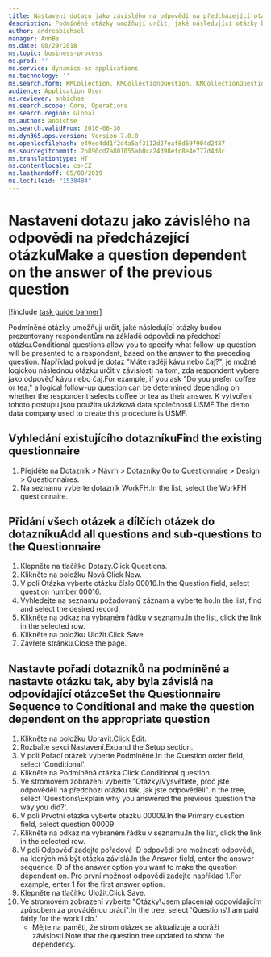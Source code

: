 ```yaml
---
title: Nastavení dotazu jako závislého na odpovědi na předcházející otázku
description: Podmíněné otázky umožňují určit, jaké následující otázky budou prezentovány respondentům na základě odpovědi na předchozí otázku.
author: andreabichsel
manager: AnnBe
ms.date: 08/29/2018
ms.topic: business-process
ms.prod: ''
ms.service: dynamics-ax-applications
ms.technology: ''
ms.search.form: KMCollection, KMCollectionQuestion, KMCollectionQuestionTree
audience: Application User
ms.reviewer: anbichse
ms.search.scope: Core, Operations
ms.search.region: Global
ms.author: anbichse
ms.search.validFrom: 2016-06-30
ms.dyn365.ops.version: Version 7.0.0
ms.openlocfilehash: e49ee4dd1f2d4a5af3112d27eaf8d697904d2487
ms.sourcegitcommit: 2b890cd7a801055ab0ca24398efc8e4e777d4d8c
ms.translationtype: HT
ms.contentlocale: cs-CZ
ms.lasthandoff: 05/08/2019
ms.locfileid: "1538484"
---
```

# <a name="make-a-question-dependent-on-the-answer-of-the-previous-question"></a><span data-ttu-id="50489-103">Nastavení dotazu jako závislého na odpovědi na předcházející otázku</span><span class="sxs-lookup"><span data-stu-id="50489-103">Make a question dependent on the answer of the previous question</span></span>

[!include [task guide banner](../../includes/task-guide-banner.md)]

<span data-ttu-id="50489-104">Podmíněné otázky umožňují určit, jaké následující otázky budou prezentovány respondentům na základě odpovědi na předchozí otázku.</span><span class="sxs-lookup"><span data-stu-id="50489-104">Conditional questions allow you to specify what follow-up question will be presented to a respondent, based on the answer to the preceding question.</span></span> <span data-ttu-id="50489-105">Například pokud je dotaz "Máte raději kávu nebo čaj?", je možné logickou následnou otázku určit v závislosti na tom, zda respondent vybere jako odpověď kávu nebo čaj.</span><span class="sxs-lookup"><span data-stu-id="50489-105">For example, if you ask "Do you prefer coffee or tea," a logical follow-up question can be determined depending on whether the respondent selects coffee or tea as their answer.</span></span> <span data-ttu-id="50489-106">K vytvoření tohoto postupu jsou použita ukázková data společnosti USMF.</span><span class="sxs-lookup"><span data-stu-id="50489-106">The demo data company used to create this procedure is USMF.</span></span>


## <a name="find-the-existing-questionnaire"></a><span data-ttu-id="50489-107">Vyhledání existujícího dotazníku</span><span class="sxs-lookup"><span data-stu-id="50489-107">Find the existing questionnaire</span></span>
1. <span data-ttu-id="50489-108">Přejděte na Dotazník > Návrh > Dotazníky.</span><span class="sxs-lookup"><span data-stu-id="50489-108">Go to Questionnaire > Design > Questionnaires.</span></span>
2. <span data-ttu-id="50489-109">Na seznamu vyberte dotazník WorkFH.</span><span class="sxs-lookup"><span data-stu-id="50489-109">In the list, select the WorkFH questionnaire.</span></span>

## <a name="add-all-questions-and-sub-questions-to-the-questionnaire"></a><span data-ttu-id="50489-110">Přidání všech otázek a dílčích otázek do dotazníku</span><span class="sxs-lookup"><span data-stu-id="50489-110">Add all questions and sub-questions to the Questionnaire</span></span>
1. <span data-ttu-id="50489-111">Klepněte na tlačítko Dotazy.</span><span class="sxs-lookup"><span data-stu-id="50489-111">Click Questions.</span></span>
2. <span data-ttu-id="50489-112">Klikněte na položku Nová.</span><span class="sxs-lookup"><span data-stu-id="50489-112">Click New.</span></span>
3. <span data-ttu-id="50489-113">V poli Otázka vyberte otázku číslo 00016.</span><span class="sxs-lookup"><span data-stu-id="50489-113">In the Question field, select question number 00016.</span></span>
4. <span data-ttu-id="50489-114">Vyhledejte na seznamu požadovaný záznam a vyberte ho.</span><span class="sxs-lookup"><span data-stu-id="50489-114">In the list, find and select the desired record.</span></span>
5. <span data-ttu-id="50489-115">Klikněte na odkaz na vybraném řádku v seznamu.</span><span class="sxs-lookup"><span data-stu-id="50489-115">In the list, click the link in the selected row.</span></span>
6. <span data-ttu-id="50489-116">Klikněte na položku Uložit.</span><span class="sxs-lookup"><span data-stu-id="50489-116">Click Save.</span></span>
7. <span data-ttu-id="50489-117">Zavřete stránku.</span><span class="sxs-lookup"><span data-stu-id="50489-117">Close the page.</span></span>

## <a name="set-the-questionnaire-sequence-to-conditional-and-make-the-question-dependent-on-the-appropriate-question"></a><span data-ttu-id="50489-118">Nastavte pořadí dotazníků na podmíněné a nastavte otázku tak, aby byla závislá na odpovídající otázce</span><span class="sxs-lookup"><span data-stu-id="50489-118">Set the Questionnaire Sequence to Conditional and make the question dependent on the appropriate question</span></span>
1. <span data-ttu-id="50489-119">Klikněte na položku Upravit.</span><span class="sxs-lookup"><span data-stu-id="50489-119">Click Edit.</span></span>
2. <span data-ttu-id="50489-120">Rozbalte sekci Nastavení.</span><span class="sxs-lookup"><span data-stu-id="50489-120">Expand the Setup section.</span></span>
3. <span data-ttu-id="50489-121">V poli Pořadí otázek vyberte Podmíněné.</span><span class="sxs-lookup"><span data-stu-id="50489-121">In the Question order field, select 'Conditional'.</span></span>
4. <span data-ttu-id="50489-122">Klikněte na Podmíněná otázka.</span><span class="sxs-lookup"><span data-stu-id="50489-122">Click Conditional question.</span></span>
5. <span data-ttu-id="50489-123">Ve stromovém zobrazení vyberte "Otázky/Vysvětlete, proč jste odpověděli na předchozí otázku tak, jak jste odpověděli".</span><span class="sxs-lookup"><span data-stu-id="50489-123">In the tree, select 'Questions\Explain why you answered the previous question the way you did?'.</span></span>
6. <span data-ttu-id="50489-124">V poli Prvotní otázka vyberte otázku 00009.</span><span class="sxs-lookup"><span data-stu-id="50489-124">In the Primary question field, select question 00009</span></span>
7. <span data-ttu-id="50489-125">Klikněte na odkaz na vybraném řádku v seznamu.</span><span class="sxs-lookup"><span data-stu-id="50489-125">In the list, click the link in the selected row.</span></span>
8. <span data-ttu-id="50489-126">V poli Odpověď zadejte pořadové ID odpovědi pro možnosti odpovědí, na kterých má být otázka závislá.</span><span class="sxs-lookup"><span data-stu-id="50489-126">In the Answer field, enter the answer sequence ID of the answer option you want to make the question dependent on.</span></span> <span data-ttu-id="50489-127">Pro první možnost odpovědi zadejte například 1.</span><span class="sxs-lookup"><span data-stu-id="50489-127">For example, enter 1 for the first answer option.</span></span>
9. <span data-ttu-id="50489-128">Klepněte na tlačítko Uložit.</span><span class="sxs-lookup"><span data-stu-id="50489-128">Click Save.</span></span>
10. <span data-ttu-id="50489-129">Ve stromovém zobrazení vyberte "Otázky\Jsem placen(a) odpovídajícím způsobem za prováděnou práci".</span><span class="sxs-lookup"><span data-stu-id="50489-129">In the tree, select 'Questions\I am paid fairly for the work I do.'.</span></span>
    * <span data-ttu-id="50489-130">Mějte na paměti, že strom otázek se aktualizuje a odráží závislosti.</span><span class="sxs-lookup"><span data-stu-id="50489-130">Note that the question tree updated to show the dependency.</span></span>  

